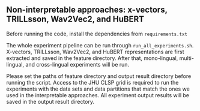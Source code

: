 ## Non-interpretable approaches: x-vectors, TRILLsson, Wav2Vec2, and HuBERT
Before running the code, install the dependencies from `requirements.txt`

The whole experiment pipeline can be run through `run_all_experiments.sh`. X-vectors, TRILLsson, Wav2Vec2, and HuBERT representations are first extracted and saved in the feature directory. After that, mono-lingual, multi-lingual, and cross-lingual experiments will be run.

Please set the paths of feature directory and output result directory before running the script. Access to the JHU CLSP grid is required to run the experiments with the data sets and data partitions that match the ones we used in the interpretable approaches. All experiment output results will be saved in the output result directory.

